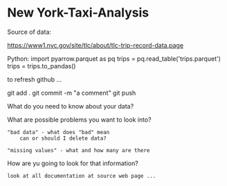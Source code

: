 # New York-Taxi-Analysis

Source of data:

https://www1.nyc.gov/site/tlc/about/tlc-trip-record-data.page

Python:
import pyarrow.parquet as pq
trips = pq.read_table('trips.parquet')
trips = trips.to_pandas()


to refresh github ...

git add .
git commit -m "a comment"
git push 

What do you need to know about your data?

What are possible problems you want to look into?

	"bad data" - what does "bad" mean 
		can or should I delete data?
		
	"missing values" - what and how many are there
	
How are yu going to look for that information?
	
	look at all documentation at source web page ...
	
	
